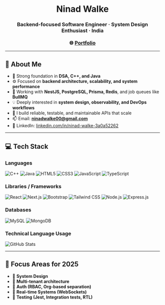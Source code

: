 <h1 align="center">Ninad Walke</h1>
<h3 align="center">
  Backend-focused Software Engineer · System Design Enthusiast · India  
  <br/><br/>
  🌐 <a href="https://ninad-walke.onrender.com/" target="_blank">Portfolio</a>
</h3>

---

## 💼 About Me

- 🧠 Strong foundation in **DSA, C++, and Java**
- ⚙️ Focused on **backend architecture, scalability, and system performance**
- 🧱 Working with **NestJS, PostgreSQL, Prisma, Redis**, and job queues like **BullMQ**
- 💡 Deeply interested in **system design, observability, and DevOps workflows**
- 🎯 I build reliable, testable, and maintainable APIs that scale
- 📫 Email: **ninadwalke00@gmail.com**
- 🔗 LinkedIn: <a href="https://www.linkedin.com/in/ninad-walke-3a0a52262/">linkedin.com/in/ninad-walke-3a0a52262</a>
---
## 💻 Tech Stack

<h3 align="left">Languages</h3>
<p align="left"> 

<img src="https://img.shields.io/badge/c++-%2300599C.svg?style=for-the-badge&logo=c%2B%2B&logoColor=white" alt="C++"/>
<img src="https://img.shields.io/badge/java-%23ED8B00.svg?style=for-the-badge&logo=openjdk&logoColor=white" alt="Java"/>
<img src="https://img.shields.io/badge/html5-%23E34F26.svg?style=for-the-badge&logo=html5&logoColor=white" alt="HTML5"/>
<img src="https://img.shields.io/badge/css3-%231572B6.svg?style=for-the-badge&logo=css3&logoColor=white" alt="CSS3"/>
<img src="https://img.shields.io/badge/javascript-%23323330.svg?style=for-the-badge&logo=javascript&logoColor=%23F7DF1E" alt="JavaScript"/>
<img src="https://img.shields.io/badge/typescript-%23007ACC.svg?style=for-the-badge&logo=typescript&logoColor=white" alt="TypeScript"/>

</p>

<h3 align="left">Libraries / Frameworks</h3>
<p align="left">

  <img src="https://img.shields.io/badge/react-%2320232a.svg?style=for-the-badge&logo=react&logoColor=%2361DAFB" alt="React"/>
  <img src="https://img.shields.io/badge/next.js-black?style=for-the-badge&logo=next.js&logoColor=white" alt="Next.js"/>
  <img src="https://img.shields.io/badge/bootstrap-%238511FA.svg?style=for-the-badge&logo=bootstrap&logoColor=white" alt="Bootstrap"/>
  <img src="https://img.shields.io/badge/tailwindcss-%2338B2AC.svg?style=for-the-badge&logo=tailwind-css&logoColor=white" alt="Tailwind CSS"/>
  <img src="https://img.shields.io/badge/node.js-6DA55F?style=for-the-badge&logo=node.js&logoColor=white" alt="Node.js"/>
  <img src="https://img.shields.io/badge/express.js-%23404d59.svg?style=for-the-badge&logo=express&logoColor=%2361DAFB" alt="Express.js"/>

</p>

<h3 align="left">Databases</h3>
<p align="left">

  <img src="https://img.shields.io/badge/mysql-%2300000f.svg?style=for-the-badge&logo=mysql&logoColor=white" alt="MySQL"/>
  <img src="https://img.shields.io/badge/MongoDB-%234ea94b.svg?style=for-the-badge&logo=mongodb&logoColor=white" alt="MongoDB"/>

</p>


<h3 align="left">Technical Language Usage</h3>
<div align="">
  <img src="https://github-readme-stats.vercel.app/api/top-langs/?username=NinadWalke&theme=tokyonight&show_icons=true&hide_border=false&layout=compact" alt="GitHub Stats"/>
</div>

---

## 📌 Focus Areas for 2025
- 🔹 **System Design**
- 🔹 **Multi-tenant architecture**
- 🔹 **Auth (RBAC, Org-based separation)**
- 🔹 **Real-time Systems (WebSockets)**
- 🔹 **Testing (Jest, Integration tests, RTL)**

